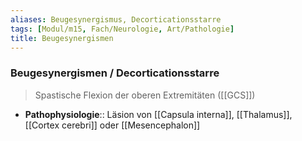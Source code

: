```yaml
---
aliases: Beugesynergismus, Decorticationsstarre
tags: [Modul/m15, Fach/Neurologie, Art/Pathologie]
title: Beugesynergismen
---
```

### Beugesynergismen / Decorticationsstarre
> Spastische Flexion der oberen Extremitäten ([[GCS]])
- **Pathophysiologie**:: Läsion von [[Capsula interna]], [[Thalamus]], [[Cortex cerebri]] oder [[Mesencephalon]]